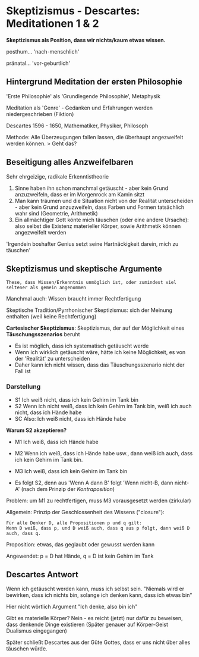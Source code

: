 # Skeptizismus - Descartes: Meditationen 1 & 2

**Skeptizismus als Position, dass wir nichts/kaum etwas wissen.**

posthum... 'nach-menschlich'

pränatal... 'vor-geburtlich'

## Hintergrund Meditation der ersten Philosophie

'Erste Philosophie' als 'Grundlegende Philosophie', Metaphysik

Meditation als 'Genre' - Gedanken und Erfahrungen werden niedergeschrieben (Fiktion)

Descartes 1596 - 1650, Mathematiker, Physiker, Philosoph

Methode: Alle Überzeugungen fallen lassen, die überhaupt angezweifelt werden können. > Geht das?

## Beseitigung alles Anzweifelbaren

Sehr ehrgeizige, radikale Erkenntistheorie

1. Sinne haben ihn schon manchmal getäuscht - aber kein Grund anzuzweifeln, dass er im Morgenrock am Kamin sitzt
2. Man kann träumen und die Situation nicht von der Realität unterscheiden - aber kein Grund anzuzweifeln, dass Farben und Formen tatsächlich wahr sind (Geometrie, Arithmetik)
3. Ein allmächtiger Gott könte mich täuschen (oder eine andere Ursache): also selbst die Existenz materieller Körper, sowie Arithmetik können angezweifelt werden

'Irgendein boshafter Genius setzt seine Hartnäckigkeit darein, mich zu täuschen'

## Skeptizismus und skeptische Argumente

    These, dass Wissen/Erkenntnis unmöglich ist, oder zumindest viel seltener als gemein angenommen

Manchmal auch: Wissen braucht immer Rechtfertigung

Skeptische Tradition/Pyrrhonischer Skeptizismus: sich der Meinung enthalten (weil keine Rechtfertigung)

**Cartesischer Skeptizismus**: Skeptizismus, der auf der Möglichkeit eines **Täuschungsszenarios** beruht

* Es ist möglich, dass ich systematisch getäuscht werde
* Wenn ich wirklich getäuscht wäre, hätte ich keine Möglichkeit, es von der 'Realität' zu unterscheiden
* Daher kann ich nicht wissen, dass das Täuschungsszenario nicht der Fall ist

### Darstellung

* S1 Ich weiß nicht, dass ich kein Gehirn im Tank bin
* S2 Wenn ich nicht weiß, dass ich kein Gehirn im Tank bin, weiß ich auch nicht, dass ich Hände habe
* SC Also: Ich weiß nicht, dass ich Hände habe

**Warum S2 akzeptieren?**
* M1 Ich weiß, dass ich Hände habe
* M2 Wenn ich weiß, dass ich Hände habe usw., dann weiß ich auch, dass ich kein Gehirn im Tank bin.
* M3 Ich weiß, dass ich kein Gehirn im Tank bin

* Es folgt S2, denn aus 'Wenn A dann B' folgt 'Wenn nicht-B, dann nicht-A' (nach dem Prinzip der *Kontraposition*)

Problem: um M1 zu rechtfertigen, muss M3 vorausgesetzt werden (zirkular)

Allgemein: Prinzip der Geschlossenheit des Wissens ("closure"):

    Für alle Denker D, alle Propositionen p und q gilt:
    Wenn D weiß, dass p, und D weiß auch, dass q aus p folgt, dann weiß D auch, dass q.

Proposition: etwas, das geglaubt oder gewusst werden kann

Angewendet: p = D hat Hände, q = D ist kein Gehirn im Tank

## Descartes Antwort

Wenn ich getäuscht werden kann, muss ich selbst sein. "Niemals wird er bewirken, dass ich nichts bin, solange ich denken kann, dass ich etwas bin"

Hier nicht wörtlich Argument "Ich denke, also bin ich"

Gibt es materielle Körper? Nein - es reicht (jetzt) nur dafür zu beweisen, dass denkende Dinge existieren (Später genauer auf Körper-Geist Dualismus eingegangen)

Später schließt Descartes aus der Güte Gottes, dass er uns nicht über alles täuschen würde.
